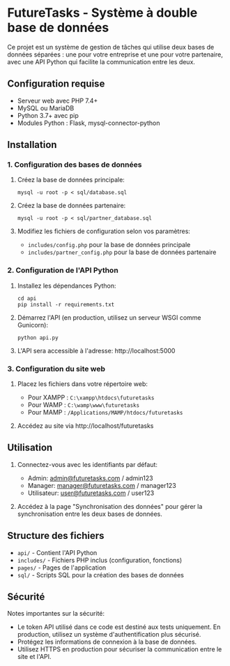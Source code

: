 
# FutureTasks - Système à double base de données

Ce projet est un système de gestion de tâches qui utilise deux bases de données séparées : une pour votre entreprise et une pour votre partenaire, avec une API Python qui facilite la communication entre les deux.

## Configuration requise

- Serveur web avec PHP 7.4+
- MySQL ou MariaDB
- Python 3.7+ avec pip
- Modules Python : Flask, mysql-connector-python

## Installation

### 1. Configuration des bases de données

1. Créez la base de données principale:
   ```
   mysql -u root -p < sql/database.sql
   ```

2. Créez la base de données partenaire:
   ```
   mysql -u root -p < sql/partner_database.sql
   ```

3. Modifiez les fichiers de configuration selon vos paramètres:
   - `includes/config.php` pour la base de données principale
   - `includes/partner_config.php` pour la base de données partenaire

### 2. Configuration de l'API Python

1. Installez les dépendances Python:
   ```
   cd api
   pip install -r requirements.txt
   ```

2. Démarrez l'API (en production, utilisez un serveur WSGI comme Gunicorn):
   ```
   python api.py
   ```

3. L'API sera accessible à l'adresse: http://localhost:5000

### 3. Configuration du site web

1. Placez les fichiers dans votre répertoire web:
   - Pour XAMPP : `C:\xampp\htdocs\futuretasks`
   - Pour WAMP : `C:\wamp\www\futuretasks`
   - Pour MAMP : `/Applications/MAMP/htdocs/futuretasks`

2. Accédez au site via http://localhost/futuretasks

## Utilisation

1. Connectez-vous avec les identifiants par défaut:
   - Admin: admin@futuretasks.com / admin123
   - Manager: manager@futuretasks.com / manager123
   - Utilisateur: user@futuretasks.com / user123

2. Accédez à la page "Synchronisation des données" pour gérer la synchronisation entre les deux bases de données.

## Structure des fichiers

- `api/` - Contient l'API Python
- `includes/` - Fichiers PHP inclus (configuration, fonctions)
- `pages/` - Pages de l'application
- `sql/` - Scripts SQL pour la création des bases de données

## Sécurité

Notes importantes sur la sécurité:
- Le token API utilisé dans ce code est destiné aux tests uniquement. En production, utilisez un système d'authentification plus sécurisé.
- Protégez les informations de connexion à la base de données.
- Utilisez HTTPS en production pour sécuriser la communication entre le site et l'API.
